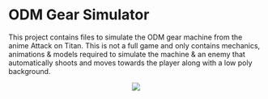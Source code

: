 # ODM Gear Simulator
This project contains files to simulate the ODM gear machine from the anime Attack on Titan. This is not a full game and only contains mechanics, animations & models required to simulate the machine & an enemy that automatically shoots and moves towards the player along with a low poly background.


<p align="center">
  <img src="https://github.com/surya-mdg/ODM-Gear-Simulator/blob/main/gameplay-gif.gif"/>
</p>
